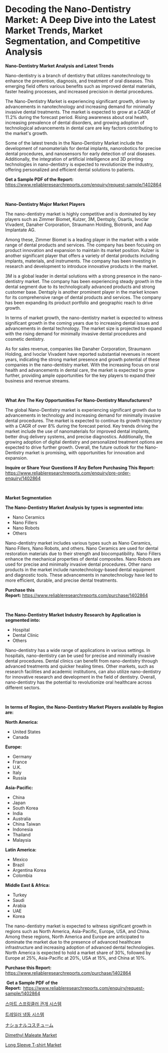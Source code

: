 <p><h1>Decoding the Nano-Dentistry Market: A Deep Dive into the Latest Market Trends, Market Segmentation, and Competitive Analysis</h1></p><p><strong>Nano-Dentistry Market Analysis and Latest Trends</strong></p>
<p><p>Nano-dentistry is a branch of dentistry that utilizes nanotechnology to enhance the prevention, diagnosis, and treatment of oral diseases. This emerging field offers various benefits such as improved dental materials, faster healing processes, and increased precision in dental procedures.</p><p>The Nano-Dentistry Market is experiencing significant growth, driven by advancements in nanotechnology and increasing demand for minimally invasive dental treatments. The market is expected to grow at a CAGR of 11.2% during the forecast period. Rising awareness about oral health, increasing prevalence of dental disorders, and growing adoption of technological advancements in dental care are key factors contributing to the market's growth.</p><p>Some of the latest trends in the Nano-Dentistry Market include the development of nanomaterials for dental implants, nanorobotics for precise dental procedures, and nanosensors for early detection of oral diseases. Additionally, the integration of artificial intelligence and 3D printing technologies in nano-dentistry is expected to revolutionize the industry, offering personalized and efficient dental solutions to patients.</p></p>
<p><strong>Get a Sample PDF of the Report:&nbsp;</strong> <a href="https://www.reliableresearchreports.com/enquiry/request-sample/1402864">https://www.reliableresearchreports.com/enquiry/request-sample/1402864</a></p>
<p>&nbsp;</p>
<p><strong>Nano-Dentistry Major Market Players</strong></p>
<p><p>The nano-dentistry market is highly competitive and is dominated by key players such as Zimmer Biomet, Kulzer, 3M, Dentsply, Osartis, Ivoclar Vivadent, Danaher Corporation, Straumann Holding, Biotronik, and Aap Implantate AG.</p><p>Among these, Zimmer Biomet is a leading player in the market with a wide range of dental products and services. The company has been focusing on product innovation and expansion to maintain its market position. Kulzer is another significant player that offers a variety of dental products including implants, materials, and instruments. The company has been investing in research and development to introduce innovative products in the market.</p><p>3M is a global leader in dental solutions with a strong presence in the nano-dentistry market. The company has been experiencing steady growth in the dental segment due to its technologically advanced products and strong customer base. Dentsply is another prominent player in the market known for its comprehensive range of dental products and services. The company has been expanding its product portfolio and geographic reach to drive growth.</p><p>In terms of market growth, the nano-dentistry market is expected to witness significant growth in the coming years due to increasing dental issues and advancements in dental technology. The market size is projected to expand with the rising demand for minimally invasive dental procedures and cosmetic dentistry.</p><p>As for sales revenue, companies like Danaher Corporation, Straumann Holding, and Ivoclar Vivadent have reported substantial revenues in recent years, indicating the strong market presence and growth potential of these companies in the nano-dentistry market. With the increasing focus on oral health and advancements in dental care, the market is expected to grow further, providing ample opportunities for the key players to expand their business and revenue streams.</p></p>
<p>&nbsp;</p>
<p><strong>What Are The Key Opportunities For Nano-Dentistry Manufacturers?</strong></p>
<p><p>The global Nano-Dentistry market is experiencing significant growth due to advancements in technology and increasing demand for minimally invasive dental procedures. The market is expected to continue its growth trajectory with a CAGR of over 8% during the forecast period. Key trends driving the market include the use of nanomaterials for improved dental implants, better drug delivery systems, and precise diagnostics. Additionally, the growing adoption of digital dentistry and personalized treatment options are expected to drive further growth. Overall, the future outlook for the Nano-Dentistry market is promising, with opportunities for innovation and expansion.</p></p>
<p><strong>Inquire or Share Your Questions If Any Before Purchasing This Report:</strong> <a href="https://www.reliableresearchreports.com/enquiry/pre-order-enquiry/1402864">https://www.reliableresearchreports.com/enquiry/pre-order-enquiry/1402864</a></p>
<p>&nbsp;</p>
<p><strong>Market Segmentation</strong></p>
<p><strong>The Nano-Dentistry Market Analysis by types is segmented into:</strong></p>
<p><ul><li>Nano Ceramics</li><li>Nano Fillers</li><li>Nano Robots</li><li>Others</li></ul></p>
<p><p>Nano-dentistry market includes various types such as Nano Ceramics, Nano Fillers, Nano Robots, and others. Nano Ceramics are used for dental restoration materials due to their strength and biocompatibility. Nano Fillers enhance the mechanical properties of dental composites. Nano Robots are used for precise and minimally invasive dental procedures. Other nano products in the market include nanotechnology-based dental equipment and diagnostic tools. These advancements in nanotechnology have led to more efficient, durable, and precise dental treatments.</p></p>
<p><strong>Purchase this Report:&nbsp;</strong><a href="https://www.reliableresearchreports.com/purchase/1402864">https://www.reliableresearchreports.com/purchase/1402864</a></p>
<p>&nbsp;</p>
<p><strong>The Nano-Dentistry Market Industry Research by Application is segmented into:</strong></p>
<p><ul><li>Hospital</li><li>Dental Clinic</li><li>Others</li></ul></p>
<p><p>Nano-dentistry has a wide range of applications in various settings. In hospitals, nano-dentistry can be used for precise and minimally invasive dental procedures. Dental clinics can benefit from nano-dentistry through advanced treatments and quicker healing times. Other markets, such as research facilities and academic institutions, can also utilize nano-dentistry for innovative research and development in the field of dentistry. Overall, nano-dentistry has the potential to revolutionize oral healthcare across different sectors.</p></p>
<p>&nbsp;</p>
<p><strong>In terms of Region, the Nano-Dentistry Market Players available by Region are:</strong></p>
<p>
    <p> <strong> North America: </strong>
        <ul>
            <li>United States</li>
            <li>Canada</li>
        </ul>
        </p> 
    <p> <strong> Europe: </strong>
        <ul>
            <li>Germany</li>
            <li>France</li>
            <li>U.K.</li>
            <li>Italy</li>
            <li>Russia</li>
        </ul>
        </p> 
    <p> <strong> Asia-Pacific: </strong>
        <ul>
            <li>China</li>
            <li>Japan</li>
            <li>South Korea</li>
            <li>India</li>
            <li>Australia</li>
            <li>China Taiwan</li>
            <li>Indonesia</li>
            <li>Thailand</li>
            <li>Malaysia</li>
        </ul>
        </p> 
    <p> <strong> Latin America: </strong>
        <ul>
            <li>Mexico</li>
            <li>Brazil</li>
            <li>Argentina Korea</li>
            <li>Colombia</li>
        </ul>
        </p> 
    <p> <strong> Middle East & Africa: </strong>
        <ul>
            <li>Turkey</li>
            <li>Saudi</li>
            <li>Arabia</li>
            <li>UAE</li>
            <li>Korea</li>
        </ul>
    </p>
    </p>
<p><p>The nano-dentistry market is expected to witness significant growth in regions such as North America, Asia-Pacific, Europe, USA, and China. Among these regions, North America and Europe are anticipated to dominate the market due to the presence of advanced healthcare infrastructure and increasing adoption of advanced dental technologies. North America is expected to hold a market share of 30%, followed by Europe at 25%, Asia-Pacific at 20%, USA at 15%, and China at 10%.</p></p>
<p><strong>Purchase this Report: </strong><a href="https://www.reliableresearchreports.com/purchase/1402864">https://www.reliableresearchreports.com/purchase/1402864</a></p>
<p>&nbsp;<strong>Get a Sample PDF of the Report:&nbsp;&nbsp;</strong><a href="https://www.reliableresearchreports.com/enquiry/request-sample/1402864">https://www.reliableresearchreports.com/enquiry/request-sample/1402864</a></p>
<p><strong></strong></p>
<p><p><a href="https://medium.com/@dinamoghazi/%EC%8A%A4%EB%A7%88%ED%8A%B8-%EC%8A%A4%ED%94%84%EB%A7%81%ED%81%B4%EB%9F%AC-%EA%B4%80%EA%B0%9C-%EC%8B%9C%EC%8A%A4%ED%85%9C-%EC%8B%9C%EC%9E%A5-%EC%9C%A0%ED%98%95-%EC%9D%91%EC%9A%A9-%EB%B0%8F-%EC%A7%80%EB%A6%AC%EC%97%90-%EB%8C%80%ED%95%9C-%EC%A2%85%ED%95%A9-%ED%8F%89%EA%B0%80-d77c3c445beb">스마트 스프링클러 관개 시스템</a></p><p><a href="https://medium.com/@dinamoghazi/%ED%8A%B8%EB%A0%88%EC%9D%BC%EB%9F%AC-%EB%83%89%EB%8F%99-%EC%8B%9C%EC%8A%A4%ED%85%9C-%EC%8B%9C%EC%9E%A5-%EA%B2%BD%EC%9F%81-%EB%B6%84%EC%84%9D-%EC%8B%9C%EC%9E%A5-%EB%8F%99%ED%96%A5-%EB%B0%8F-2031%EB%85%84%EA%B9%8C%EC%A7%80%EC%9D%98-%EC%98%88%EC%B8%A1-e543ad8f8cc6">트레일러 냉동 시스템</a></p><p><a href="https://medium.com/@ebonyhane1955/%E5%9B%BD%E9%9A%9B%E8%A1%A3%E8%A3%85%E5%B8%82%E5%A0%B4-%E7%A8%AE%E9%A1%9E-%E7%94%A8%E9%80%94-%E5%9C%B0%E7%90%86%E3%81%AB%E3%82%88%E3%82%8B%E7%B7%8F%E5%90%88%E8%A9%95%E4%BE%A1-9e46779e10f2">ナショナルコスチューム</a></p><p><a href="https://view.publitas.com/reportprime-1/dimethyl-maleate-market-size-reflecting-a-forecast-till-2031-market-by-type-by-application-and-by-geography/">Dimethyl Maleate Market</a></p><p><a href="https://natural-crush-b99.notion.site/Long-Sleeve-T-shirt-Market-Analysis-and-Market-Size-Global-Industry-Overview-Market-Segmentation-a-0cc6e67e2adc41f5926534bd714d563f">Long Sleeve T-shirt Market</a></p></p>